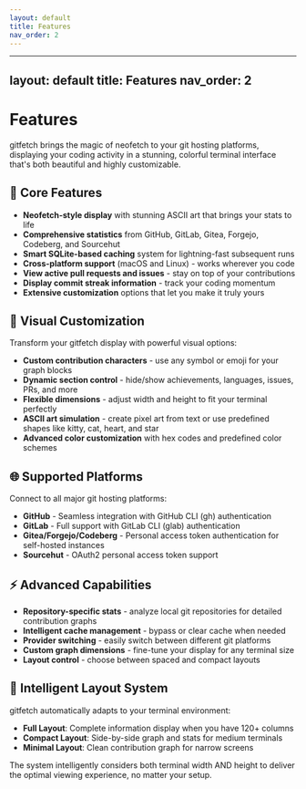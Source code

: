 ```yaml
---
layout: default
title: Features
nav_order: 2
---
```


---
layout: default
title: Features
nav_order: 2
---

# Features

gitfetch brings the magic of neofetch to your git hosting platforms, displaying your coding activity in a stunning, colorful terminal interface that's both beautiful and highly customizable.

## 🚀 Core Features

- **Neofetch-style display** with stunning ASCII art that brings your stats to life
- **Comprehensive statistics** from GitHub, GitLab, Gitea, Forgejo, Codeberg, and Sourcehut
- **Smart SQLite-based caching** system for lightning-fast subsequent runs
- **Cross-platform support** (macOS and Linux) - works wherever you code
- **View active pull requests and issues** - stay on top of your contributions
- **Display commit streak information** - track your coding momentum
- **Extensive customization** options that let you make it truly yours

## 🎨 Visual Customization

Transform your gitfetch display with powerful visual options:

- **Custom contribution characters** - use any symbol or emoji for your graph blocks
- **Dynamic section control** - hide/show achievements, languages, issues, PRs, and more
- **Flexible dimensions** - adjust width and height to fit your terminal perfectly
- **ASCII art simulation** - create pixel art from text or use predefined shapes like kitty, cat, heart, and star
- **Advanced color customization** with hex codes and predefined color schemes

## 🌐 Supported Platforms

Connect to all major git hosting platforms:

- **GitHub** - Seamless integration with GitHub CLI (gh) authentication
- **GitLab** - Full support with GitLab CLI (glab) authentication
- **Gitea/Forgejo/Codeberg** - Personal access token authentication for self-hosted instances
- **Sourcehut** - OAuth2 personal access token support

## ⚡ Advanced Capabilities

- **Repository-specific stats** - analyze local git repositories for detailed contribution graphs
- **Intelligent cache management** - bypass or clear cache when needed
- **Provider switching** - easily switch between different git platforms
- **Custom graph dimensions** - fine-tune your display for any terminal size
- **Layout control** - choose between spaced and compact layouts

## 🧠 Intelligent Layout System

gitfetch automatically adapts to your terminal environment:

- **Full Layout**: Complete information display when you have 120+ columns
- **Compact Layout**: Side-by-side graph and stats for medium terminals
- **Minimal Layout**: Clean contribution graph for narrow screens

The system intelligently considers both terminal width AND height to deliver the optimal viewing experience, no matter your setup.
